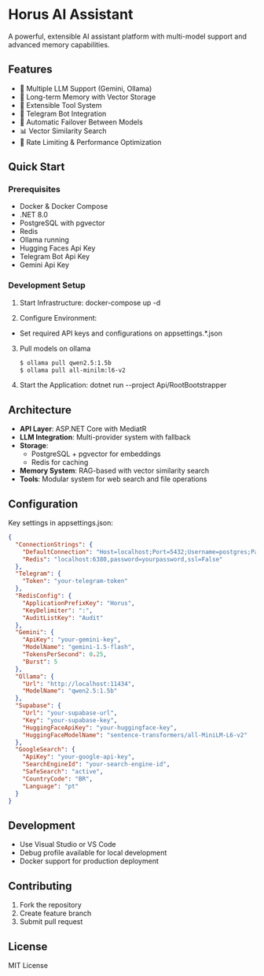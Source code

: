 # Horus AI Assistant

A powerful, extensible AI assistant platform with multi-model support and advanced memory capabilities.

## Features

- 🤖 Multiple LLM Support (Gemini, Ollama)
- 💭 Long-term Memory with Vector Storage
- 🔧 Extensible Tool System
- 💬 Telegram Bot Integration
- 🔄 Automatic Failover Between Models
- 📊 Vector Similarity Search
- 🚀 Rate Limiting & Performance Optimization

## Quick Start

### Prerequisites

- Docker & Docker Compose
- .NET 8.0
- PostgreSQL with pgvector
- Redis
- Ollama running
- Hugging Faces Api Key
- Telegram Bot Api Key
- Gemini Api Key

### Development Setup

1. Start Infrastructure:
   docker-compose up -d

2. Configure Environment:

- Set required API keys and configurations on appsettings.*.json

3. Pull models on ollama
   ```bash
   $ ollama pull qwen2.5:1.5b
   $ ollama pull all-minilm:l6-v2
   ```

4. Start the Application:
   dotnet run --project Api/RootBootstrapper

## Architecture

- **API Layer**: ASP.NET Core with MediatR
- **LLM Integration**: Multi-provider system with fallback
- **Storage**:
    - PostgreSQL + pgvector for embeddings
    - Redis for caching
- **Memory System**: RAG-based with vector similarity search
- **Tools**: Modular system for web search and file operations

## Configuration

Key settings in appsettings.json:

```json
{
  "ConnectionStrings": {
    "DefaultConnection": "Host=localhost;Port=5432;Username=postgres;Password=postgres;Database=horusdb;",
    "Redis": "localhost:6380,password=yourpassword,ssl=False"
  },
  "Telegram": {
    "Token": "your-telegram-token"
  },
  "RedisConfig": {
    "ApplicationPrefixKey": "Horus",
    "KeyDelimiter": ":",
    "AuditListKey": "Audit"
  },
  "Gemini": {
    "ApiKey": "your-gemini-key",
    "ModelName": "gemini-1.5-flash",
    "TokensPerSecond": 0.25,
    "Burst": 5
  },
  "Ollama": {
    "Url": "http://localhost:11434",
    "ModelName": "qwen2.5:1.5b"
  },
  "Supabase": {
    "Url": "your-supabase-url",
    "Key": "your-supabase-key",
    "HuggingFaceApiKey": "your-huggingface-key",
    "HuggingFaceModelName": "sentence-transformers/all-MiniLM-L6-v2"
  },
  "GoogleSearch": {
    "ApiKey": "your-google-api-key",
    "SearchEngineId": "your-search-engine-id",
    "SafeSearch": "active",
    "CountryCode": "BR",
    "Language": "pt"
  }
}
```

## Development

- Use Visual Studio or VS Code
- Debug profile available for local development
- Docker support for production deployment

## Contributing

1. Fork the repository
2. Create feature branch
3. Submit pull request

## License

MIT License
